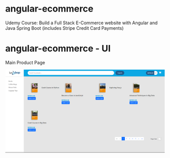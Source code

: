 # angular-ecommerce

Udemy Course: Build a Full Stack E-Commerce website with Angular and Java Spring Boot (includes Stripe Credit Card Payments)

# angular-ecommerce - UI

Main Product Page

![Logo](images/main_ui.png)
